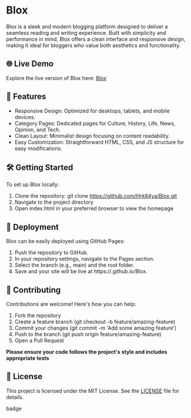 # Blox
Blox is a sleek and modern blogging platform designed to deliver a seamless reading and writing experience. 
Built with simplicity and performance in mind, Blox offers a clean interface and responsive design, making it ideal for bloggers who value both aesthetics and functionality.

## 🌐 Live Demo
Explore the live version of Blox here: [Blox](https://hrk84ya.github.io/Blox)

## 🚀 Features
- Responsive Design: Optimized for desktops, tablets, and mobile devices.
- Category Pages: Dedicated pages for Culture, History, Life, News, Opinion, and Tech.
- Clean Layout: Minimalist design focusing on content readability.
- Easy Customization: Straightforward HTML, CSS, and JS structure for easy modifications.

## 🛠️ Getting Started
To set up Blox locally:
1. Clone the repository: git clone https://github.com/Hrk84ya/Blox.git
2. Navigate to the project directory
3. Open index.html in your preferred browser to view the homepage

## 📌 Deployment

Blox can be easily deployed using GitHub Pages:
1. Push the repository to GitHub.
2. In your repository settings, navigate to the Pages section.
3. Select the branch (e.g., main) and the root folder.
4. Save and your site will be live at https://<your-username>.github.io/Blox.

## 🤝 Contributing
Contributions are welcome! Here's how you can help:

1. Fork the repository
2. Create a feature branch (git checkout -b feature/amazing-feature)
3. Commit your changes (git commit -m 'Add some amazing feature')
4. Push to the branch (git push origin feature/amazing-feature)
5. Open a Pull Request

<b>Please ensure your code follows the project's style and includes appropriate tests</b>

## 📄 License

This project is licensed under the MIT License. See the [LICENSE](LICENSE) file for details.

badge
